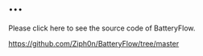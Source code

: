 # ...

Please click here to see the source code of BatteryFlow.

https://github.com/Ziph0n/BatteryFlow/tree/master
